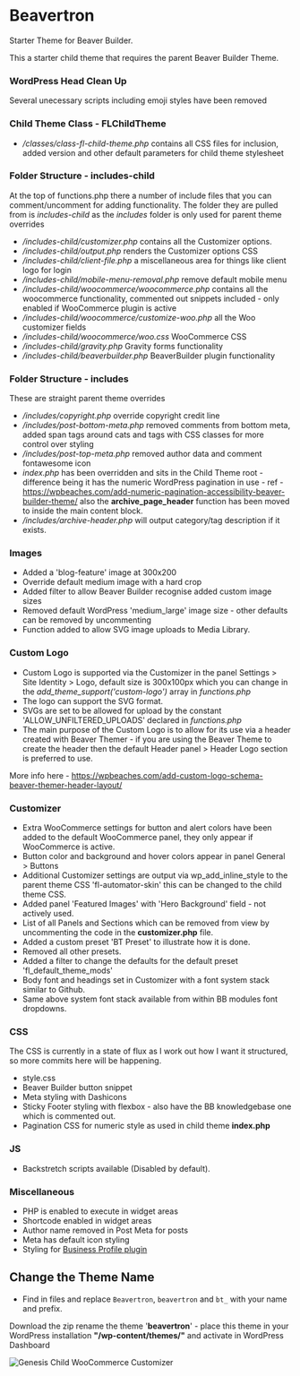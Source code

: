 # Beavertron
Starter Theme for Beaver Builder.

This a starter child theme that requires the parent Beaver Builder Theme.

### WordPress Head Clean Up
Several unecessary scripts including emoji styles have been removed

### Child Theme Class - FLChildTheme
- */classes/class-fl-child-theme.php* contains all CSS files for inclusion, added version and other default parameters for child theme stylesheet

### Folder Structure - includes-child
At the top of functions.php there a number of include files that you can comment/uncomment for adding functionality. The folder they are pulled from is *includes-child* as the *includes* folder is only used for parent theme overrides
- */includes-child/customizer.php* contains all the Customizer options.
- */includes-child/output.php* renders the Customizer options CSS
- */includes-child/client-file.php* a miscellaneous area for things like client logo for login
- */includes-child/mobile-menu-removal.php* remove default mobile menu 
- */includes-child/woocommerce/woocommerce.php* contains all the woocommerce functionality, commented out snippets included - only enabled if WooCommerce plugin is active
- */includes-child/woocommerce/customize-woo.php* all the Woo customizer fields
- */includes-child/woocommerce/woo.css* WooCommerce CSS
- */includes-child/gravity.php* Gravity forms functionality
- */includes-child/beaverbuilder.php* BeaverBuilder plugin functionality


### Folder Structure - includes
These are straight parent theme overrides
- */includes/copyright.php* override copyright credit line
- */includes/post-bottom-meta.php* removed comments from bottom meta, added span tags around cats and tags with CSS classes for more control over styling
- */includes/post-top-meta.php* removed author data and comment fontawesome icon
- *index.php* has been overridden and sits in the Child Theme root - difference being it has the numeric WordPress pagination in use - ref - https://wpbeaches.com/add-numeric-pagination-accessibility-beaver-builder-theme/ also the **archive_page_header** function has been moved to inside the main content block.
- */includes/archive-header.php* will output category/tag description if it exists.


### Images
- Added a 'blog-feature' image at 300x200
- Override default medium image with a hard crop
- Added filter to allow Beaver Builder recognise added custom image sizes
- Removed default WordPress 'medium_large' image size - other defaults can be removed by uncommenting
- Function added to allow SVG image uploads to Media Library.


### Custom Logo
- Custom Logo is supported via the Customizer in the panel Settings > Site Identity > Logo, default size is 300x100px which you can change in the *add_theme_support('custom-logo')* array in *functions.php*
- The logo can support the SVG format.
- SVGs are set to be allowed for upload by the constant 'ALLOW_UNFILTERED_UPLOADS' declared in *functions.php*
- The main purpose of the Custom Logo is to allow for its use via a header created with Beaver Themer - if you are using the Beaver Theme to create the header then the default Header panel > Header Logo section is preferred to use.

More info here - https://wpbeaches.com/add-custom-logo-schema-beaver-themer-header-layout/


### Customizer
- Extra WooCommerce settings for button and alert colors have been added to the default WooCommerce panel, they only appear if WooCommerce is active.
- Button color and background and hover colors appear in panel General > Buttons
- Additional Customizer settings are output via wp_add_inline_style to the parent theme CSS 'fl-automator-skin' this can be changed to the child theme CSS.
- Added panel 'Featured Images' with 'Hero Background' field - not actively used.
- List of all Panels and Sections which can be removed from view by uncommenting the code in the **customizer.php** file.
- Added a custom preset 'BT Preset' to illustrate how it is done.
- Removed all other presets.
- Added a filter to change the defaults for the default preset 'fl_default_theme_mods'
- Body font and headings set in Customizer with a font system stack similar to Github.
- Same above system font stack available from within BB modules font dropdowns.


### CSS
The CSS is currently in a state of flux as I work out how I want it structured, so more commits here will be happening.
- style.css
- Beaver Builder button snippet
- Meta styling with Dashicons
- Sticky Footer styling with flexbox - also have the BB knowledgebase one which is commented out.
- Pagination CSS for numeric style as used in child theme **index.php**


### JS
- Backstretch scripts available (Disabled by default).


### Miscellaneous
- PHP is enabled to execute in widget areas
- Shortcode enabled in widget areas
- Author name removed in Post Meta for posts
- Meta has default icon styling
- Styling for [Business Profile plugin](https://wordpress.org/plugins/business-profile/)


## Change the Theme Name
- Find in files and replace `Beavertron`, `beavertron` and `bt_` with your name and prefix.

Download the zip rename the theme '**beavertron**' - place this theme in your WordPress installation **"/wp-content/themes/"** and activate in WordPress Dashboard



![Genesis Child WooCommerce Customizer](https://wpbeaches.com/images/woocommerce-customizer.png)

